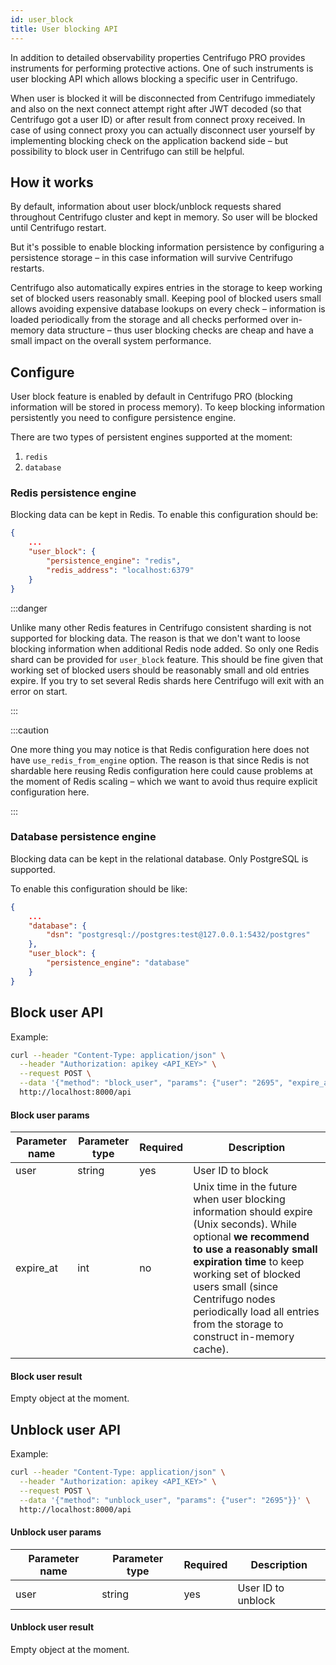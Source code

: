 ```yaml
---
id: user_block
title: User blocking API
---
```


In addition to detailed observability properties Centrifugo PRO provides instruments for performing protective actions. One of such instruments is user blocking API which allows blocking a specific user in Centrifugo.

When user is blocked it will be disconnected from Centrifugo immediately and also on the next connect attempt right after JWT decoded (so that Centrifugo got a user ID) or after result from connect proxy received. In case of using connect proxy you can actually disconnect user yourself by implementing blocking check on the application backend side – but possibility to block user in Centrifugo can still be helpful.

## How it works

By default, information about user block/unblock requests shared throughout Centrifugo cluster and kept in memory. So user will be blocked until Centrifugo restart.

But it's possible to enable blocking information persistence by configuring a persistence storage – in this case information will survive Centrifugo restarts.

Centrifugo also automatically expires entries in the storage to keep working set of blocked users reasonably small. Keeping pool of blocked users small allows avoiding expensive database lookups on every check – information is loaded periodically from the storage and all checks performed over in-memory data structure – thus user blocking checks are cheap and have a small impact on the overall system performance.

## Configure

User block feature is enabled by default in Centrifugo PRO (blocking information will be stored in process memory). To keep blocking information persistently you need to configure persistence engine.

There are two types of persistent engines supported at the moment:

1. `redis`
1. `database`

### Redis persistence engine

Blocking data can be kept in Redis. To enable this configuration should be:

```json
{
    ...
    "user_block": {
        "persistence_engine": "redis",
        "redis_address": "localhost:6379"
    }
}
```

:::danger

Unlike many other Redis features in Centrifugo consistent sharding is not supported for blocking data. The reason is that we don't want to loose blocking information when additional Redis node added. So only one Redis shard can be provided for `user_block` feature. This should be fine given that working set of blocked users should be reasonably small and old entries expire. If you try to set several Redis shards here Centrifugo will exit with an error on start.

:::

:::caution

One more thing you may notice is that Redis configuration here does not have `use_redis_from_engine` option. The reason is that since Redis is not shardable here reusing Redis configuration here could cause problems at the moment of Redis scaling – which we want to avoid thus require explicit configuration here.

:::

### Database persistence engine

Blocking data can be kept in the relational database. Only PostgreSQL is supported.

To enable this configuration should be like:

```json
{
    ...
    "database": {
        "dsn": "postgresql://postgres:test@127.0.0.1:5432/postgres"
    },
    "user_block": {
        "persistence_engine": "database"
    }
}
```

## Block user API

Example:

```bash
curl --header "Content-Type: application/json" \
  --header "Authorization: apikey <API_KEY>" \
  --request POST \
  --data '{"method": "block_user", "params": {"user": "2695", "expire_at": 1635845122}}' \
  http://localhost:8000/api
```

#### Block user params

| Parameter name | Parameter type | Required | Description  |
| -------------- | -------------- | ------------ | ---- |
| user       | string  | yes | User ID to block       |
| expire_at       | int  | no | Unix time in the future when user blocking information should expire (Unix seconds). While optional **we recommend to use a reasonably small expiration time** to keep working set of blocked users small (since Centrifugo nodes periodically load all entries from the storage to construct in-memory cache). |

#### Block user result

Empty object at the moment.

## Unblock user API

Example:

```bash
curl --header "Content-Type: application/json" \
  --header "Authorization: apikey <API_KEY>" \
  --request POST \
  --data '{"method": "unblock_user", "params": {"user": "2695"}}' \
  http://localhost:8000/api
```

#### Unblock user params

| Parameter name | Parameter type | Required | Description  |
| -------------- | -------------- | ------------ | ---- |
| user       | string  | yes | User ID to unblock        |

#### Unblock user result

Empty object at the moment.
